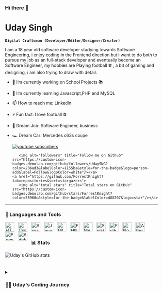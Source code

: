 ### Hi there 👋



# Uday Singh

**`Digital Craftsman (Developer/Editor/Designer/Creator)`**

I am a 18 year old software developer studying towards Software Engineering, i enjoy coding in the Frontend direction but i want to do both to pursue my job as an full-stack developer and eventually become an Software Engineer, my hobbies are Playing football ⚽️ , a bit of gaming and designing, i am also trying to draw with detail.

- 🔭 I’m currently working on School Projects 📚
- 🌱 I’m currently learning Javascript,PHP and MySQL
- 📫 How to reach me: Linkedin
- ⚡ Fun fact: I love football ⚽️ 
- 🌟 Dream Job: Software Engineer, business 
- 🏎️ Dream Car: Mercedes c63s coupe

   <p align="left">
      <a href="https://www.youtube.com/channel/UCGvoGUvibKZF1sl2h9XqgJA">
         <img alt="youtube subscribers" title="Subscribe to my YouTube channel" src="https://custom-icon-badges.demolab.com/youtube/channel/subscribers/UC2WHjPDvbE6O328n17ZGcfg?color=%23E05D44&label=SUBSCRIBE&logo=video&logoColor=white&style=for-the-badge&labelColor=CE4630"/></a> 
  
         <img alt="followers" title="Follow me on Github" src="https://custom-icon-badges.demolab.com/github/followers/UdaySNG?color=236ad3&labelColor=1155ba&style=for-the-badge&logo=person-add&label=Follow&logoColor=white"/></a>
      <a href="https://github.com/ForrestKnight?tab=repositories&sort=stargazers">
         <img alt="total stars" title="Total stars on GitHub" src="https://custom-icon-badges.demolab.com/github/stars/ForrestKnight?color=55960c&style=for-the-badge&labelColor=488207&logo=star"/></a>
   </p>

---

### 🧰 Languages and Tools

<img align="left" alt="HTML" width="30px" style="padding-right:10px;" src="https://cdn.jsdelivr.net/gh/devicons/devicon/icons/html5/html5-original.svg"/>
<img align="left" alt="Css" width="30px" style="padding-right:10px;" src="https://cdn.jsdelivr.net/gh/devicons/devicon/icons/css3/css3-original.svg" />
<img align="left" alt="Scss" width="30px" style="padding-right:10px;" src="https://cdn.jsdelivr.net/gh/devicons/devicon/icons/sass/sass-original.svg" />
<img align="left" alt="Javascript" width="30px" style="padding-right:10px;" src="https://cdn.jsdelivr.net/gh/devicons/devicon/icons/javascript/javascript-original.svg" />
<img align="left" alt="Git" width="30px" style="padding-right:10px;" src="https://cdn.jsdelivr.net/gh/devicons/devicon/icons/git/git-original.svg" />
<img align="left" alt="PHP" width="30px" style="padding-right:10px;" src="https://cdn.jsdelivr.net/gh/devicons/devicon/icons/php/php-plain.svg" />
<img align="left" alt="MySQL" width="30px" style="padding-right:10px;" src="https://cdn.jsdelivr.net/gh/devicons/devicon/icons/mysql/mysql-plain-wordmark.svg" />
<img align="left" alt="Sqlstudio" width="30px" style="padding-right:10px;" src="https://cdn.jsdelivr.net/gh/devicons/devicon/icons/sqlite/sqlite-original-wordmark.svg" />
<img align="left" alt="Python" width="30px" style="padding-right:10px;" src="https://cdn.jsdelivr.net/gh/devicons/devicon/icons/python/python-original.svg" />
<img align="left" alt="NodeJS" width="30px" style="padding-right:10px;" src="https://cdn.jsdelivr.net/gh/devicons/devicon/icons/nodejs/nodejs-original.svg" />

<img align="left" alt="After Effects" width="30px" style="padding-right:10px;" src="https://cdn.jsdelivr.net/gh/devicons/devicon/icons/aftereffects/aftereffects-plain.svg" />
<img align="left" alt="Premier Pro" width="30px" style="padding-right:10px;" src="https://cdn.jsdelivr.net/gh/devicons/devicon/icons/premierepro/premierepro-plain.svg" />
<img align="left" alt="Adobe XD" width="30px" style="padding-right:10px;" src="https://cdn.jsdelivr.net/gh/devicons/devicon/icons/xd/xd-plain.svg" />
<br />

#



### 📊 Stats

![Uday's GitHub stats](https://github-readme-stats.vercel.app/api?username=UdaySNG&show_icons=true&theme=gruvbox)

<!-- ![GitHub Streak](https://streak-stats.demolab.com?user=ForrestKnight&theme=gruvbox&border_radius=4.5) -->

#

<details>
 <summary><h3>👨‍💻 Uday's Coding Journey </h3></summary>
  I started coding in 2021 through school i took the course (Software Development) and i am still studying there with 2 years to go, i decided to make my own custom profile to prepare myself for the work life and as an freelancer, since a portofolio is a must for programmers i decided to make a linkedin,github,payhip and youtube so i can reach people through these platforms and basically make connections, i am studying Frontend and backend, and enjoy working as an frontend developer a lot since it also uses designing which i also love, i also edit video's with Premier pro and After effects, Making websites is very complicated if you don't have a design, so i also learned how to use Adobe XD, i will update my whole summary after any big changes in my life.
